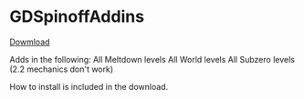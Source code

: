 # GDSpinoffAddins

[Dowmload](github.com/Kingminer7/GDSpinoffAddins/releases/latest)

Adds in the following:
All Meltdown levels
All World levels
All Subzero levels (2.2 mechanics don't work)

How to install is included in the download.
